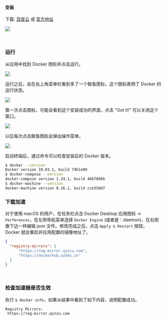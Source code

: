 &nbsp;
#### 安装

下载: [百度云](https://pan.baidu.com/s/1M5geafwfc9sGUmLhG2SsLg) 或 [官方地址](https://download.docker.com/mac/stable/Docker.dmg)

![](http://img02.shangguantv.com/pic/install-mac-dmg.png)

&nbsp;
### 运行

从应用中找到 Docker 图标并点击运行。

![](http://img02.shangguantv.com/pic/install-mac-apps.png)

运行之后，会在右上角菜单栏看到多了一个鲸鱼图标，这个图标表明了 Docker 的运行状态。

![](http://img02.shangguantv.com/pic/install-mac-menu.png)

第一次点击图标，可能会看到这个安装成功的界面，点击 "Got it!" 可以关闭这个窗口。

![](http://img02.shangguantv.com/pic/install-mac-success.png)

以后每次点击鲸鱼图标会弹出操作菜单。

![](http://img02.shangguantv.com/pic/install-mac-menubar.png)

启动终端后，通过命令可以检查安装后的 Docker 版本。

```bash
$ docker --version
Docker version 19.03.1, build 74b1e89
$ docker-compose --version
docker-compose version 1.24.1, build 4667896b
$ docker-machine --version
docker-machine version 0.16.1, build cce350d7
```

### 下载加速

对于使用 macOS 的用户，在任务栏点击 Docker Desktop 应用图标 -> `Perferences`，在左侧导航菜单选择 `Docker Engine` (或者是：daemon)，在右侧像下边一样编辑 json 文件。修改完成之后，点击 `Apply & Restart` 按钮，Docker 就会重启并应用配置的镜像地址了。

```json
{
  "registry-mirrors": [
      "https://reg-mirror.qiniu.com",
      "https://dockerhub.azk8s.cn"
  ]
}
```

&nbsp;
### 检查加速器是否生效

执行 `$ docker info`，如果从结果中看到了如下内容，说明配置成功。

```bash
Registry Mirrors:
 https://reg-mirror.qiniu.com
```
